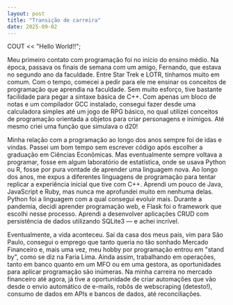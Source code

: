 ```yaml
---
layout: post
title: "Transição de carreira"
date: 2025-09-02
---
```


COUT << "Hello World!!";  

Meu primeiro contato com programação foi no início do ensino médio. Na época, passava os finais de semana com um amigo, Fernando, que estava no segundo ano da faculdade. Entre Star Trek e LOTR, tínhamos muito em comum. Com o tempo, comecei a pedir para ele me ensinar os conceitos de programação que aprendia na faculdade. Sem muito esforço, tive bastante facilidade para pegar a sintaxe básica de C++. Com apenas um bloco de notas e um compilador GCC instalado, consegui fazer desde uma calculadora simples até um jogo de RPG básico, no qual utilizei conceitos de programação orientada a objetos para criar personagens e inimigos. Até mesmo criei uma função que simulava o d20!  

Minha relação com a programação ao longo dos anos sempre foi de idas e vindas. Passei um bom tempo sem escrever código após escolher a graduação em Ciências Econômicas. Mas eventualmente sempre voltava a programar, fosse em algum laboratório de estatística, onde se usava Python ou R, fosse por pura vontade de aprender uma linguagem nova. Ao longo dos anos, me expus a diferentes linguagens de programação para tentar replicar a experiência inicial que tive com C++. Aprendi um pouco de Java, JavaScript e Ruby, mas nunca me aprofundei muito em nenhuma delas. Python foi a linguagem com a qual consegui evoluir mais. Durante a pandemia, decidi aprender programação web, e Flask foi o framework que escolhi nesse processo. Aprendi a desenvolver aplicações CRUD com persistência de dados utilizando SQLite3 — e achei incrível.  

Eventualmente, a vida aconteceu. Saí da casa dos meus pais, vim para São Paulo, consegui o emprego que tanto queria no tão sonhado Mercado Financeiro e, mais uma vez, meu hobby por programação entrou em "stand by", como se diz na Faria Lima. Ainda assim, trabalhando em operações, tanto em banco quanto em um MFO ou em uma gestora, as oportunidades para aplicar programação são inúmeras. Na minha carreira no mercado financeiro até agora, já tive a oportunidade de criar automações que vão desde o envio automático de e-mails, robôs de webscraping (detesto!), consumo de dados em APIs e bancos de dados, até reconciliações.  
